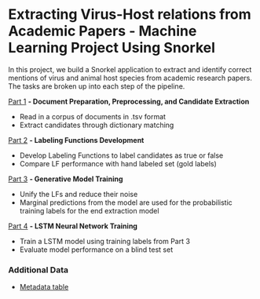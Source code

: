 # Extracting Virus-Host relations from Academic Papers - Machine Learning Project Using Snorkel

In this project, we build a Snorkel application to extract and identify correct mentions of virus and animal host species from academic research papers. The tasks are broken up into each step of the pipeline. 

[Part 1](snorkel_part_1.ipynb)
**- Document Preparation, Preprocessing, and Candidate Extraction**
- Read in a corpus of documents in .tsv format
- Extract candidates through dictionary matching

[Part 2](snorkel_part_2.ipynb)
**- Labeling Functions Development**
- Develop Labeling Functions to label candidates as true or false
- Compare LF performance with hand labeled set (gold labels)

[Part 3](snorkel_part_3.ipynb)
**- Generative Model Training**
- Unify the LFs and reduce their noise
- Marginal predictions from the model are used for the probabilistic training labels for the end extraction model

[Part 4](snorkel_part_4.ipynb)
**- LSTM Neural Network Training**
- Train a LSTM model using training labels from Part 3
- Evaluate model performance on a blind test set

### Additional Data
- [Metadata table](https://github.com/EricaXia/snorkel/blob/master/metadata.tsv) 


